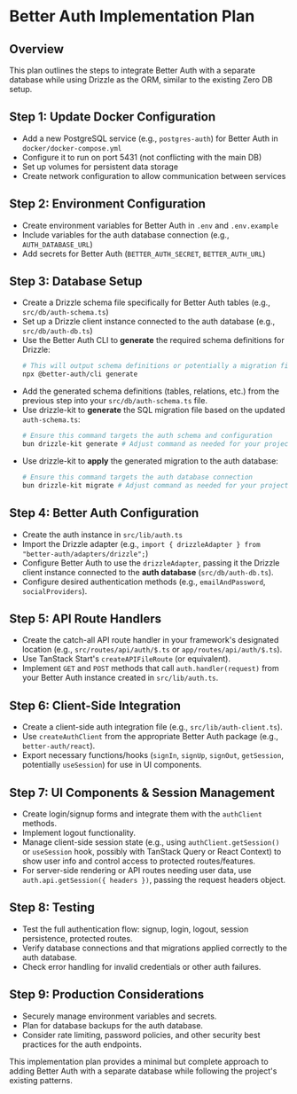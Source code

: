 # Better Auth Implementation Plan

## Overview

This plan outlines the steps to integrate Better Auth with a separate database while using Drizzle as the ORM, similar to the existing Zero DB setup.

## Step 1: Update Docker Configuration

- Add a new PostgreSQL service (e.g., `postgres-auth`) for Better Auth in `docker/docker-compose.yml`
- Configure it to run on port 5431 (not conflicting with the main DB)
- Set up volumes for persistent data storage
- Create network configuration to allow communication between services

## Step 2: Environment Configuration

- Create environment variables for Better Auth in `.env` and `.env.example`
- Include variables for the auth database connection (e.g., `AUTH_DATABASE_URL`)
- Add secrets for Better Auth (`BETTER_AUTH_SECRET`, `BETTER_AUTH_URL`)

## Step 3: Database Setup

- Create a Drizzle schema file specifically for Better Auth tables (e.g., `src/db/auth-schema.ts`)
- Set up a Drizzle client instance connected to the auth database (e.g., `src/db/auth-db.ts`)
- Use the Better Auth CLI to **generate** the required schema definitions for Drizzle:
  ```bash
  # This will output schema definitions or potentially a migration file content
  npx @better-auth/cli generate
  ```
- Add the generated schema definitions (tables, relations, etc.) from the previous step into your `src/db/auth-schema.ts` file.
- Use drizzle-kit to **generate** the SQL migration file based on the updated `auth-schema.ts`:
  ```bash
  # Ensure this command targets the auth schema and configuration
  bun drizzle-kit generate # Adjust command as needed for your project setup
  ```
- Use drizzle-kit to **apply** the generated migration to the auth database:
  ```bash
  # Ensure this command targets the auth database connection
  bun drizzle-kit migrate # Adjust command as needed for your project setup
  ```

## Step 4: Better Auth Configuration

- Create the auth instance in `src/lib/auth.ts`
- Import the Drizzle adapter (e.g., `import { drizzleAdapter } from "better-auth/adapters/drizzle";`)
- Configure Better Auth to use the `drizzleAdapter`, passing it the Drizzle client instance connected to the **auth database** (`src/db/auth-db.ts`).
- Configure desired authentication methods (e.g., `emailAndPassword`, `socialProviders`).

## Step 5: API Route Handlers

- Create the catch-all API route handler in your framework's designated location (e.g., `src/routes/api/auth/$.ts` or `app/routes/api/auth/$.ts`).
- Use TanStack Start's `createAPIFileRoute` (or equivalent).
- Implement `GET` and `POST` methods that call `auth.handler(request)` from your Better Auth instance created in `src/lib/auth.ts`.

## Step 6: Client-Side Integration

- Create a client-side auth integration file (e.g., `src/lib/auth-client.ts`).
- Use `createAuthClient` from the appropriate Better Auth package (e.g., `better-auth/react`).
- Export necessary functions/hooks (`signIn`, `signUp`, `signOut`, `getSession`, potentially `useSession`) for use in UI components.

## Step 7: UI Components & Session Management

- Create login/signup forms and integrate them with the `authClient` methods.
- Implement logout functionality.
- Manage client-side session state (e.g., using `authClient.getSession()` or `useSession` hook, possibly with TanStack Query or React Context) to show user info and control access to protected routes/features.
- For server-side rendering or API routes needing user data, use `auth.api.getSession({ headers })`, passing the request headers object.

## Step 8: Testing

- Test the full authentication flow: signup, login, logout, session persistence, protected routes.
- Verify database connections and that migrations applied correctly to the auth database.
- Check error handling for invalid credentials or other auth failures.

## Step 9: Production Considerations

- Securely manage environment variables and secrets.
- Plan for database backups for the auth database.
- Consider rate limiting, password policies, and other security best practices for the auth endpoints.

This implementation plan provides a minimal but complete approach to adding Better Auth with a separate database while following the project's existing patterns.
